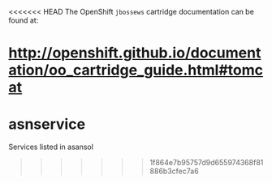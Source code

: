 <<<<<<< HEAD
The OpenShift `jbossews` cartridge documentation can be found at:

http://openshift.github.io/documentation/oo_cartridge_guide.html#tomcat
=======
asnservice
==========

Services listed in asansol
>>>>>>> 1f864e7b95757d9d655974368f81886b3cfec7a6
